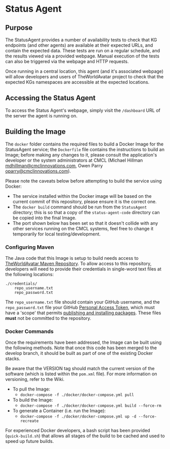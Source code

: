 # Status Agent

## Purpose
The StatusAgent provides a number of availability tests to check that KG endpoints (and other agents) are available at their expected URLs, and contain the expected data. These tests are run on a regular schedule, and the results viewed via a provided webpage. Manual execution of the tests can also be triggered via the webpage and HTTP requests.

Once running in a central location, this agent (and it's associated webpage) will allow developers and users of TheWorldAvatar project to check that the expected KGs namespaces are accessible at the expected locations.

## Accessing the Status Agent

To access the Status Agent's webpage, simply visit the `/dashboard` URL of the server the agent is running on. 

## Building the Image
The `docker` folder contains the required files to build a Docker Image for the StatusAgent service; the `Dockerfile` file contains the instructions to build an Image; before making any changes to it, please consult the application's developer or the system administrators at CMCL (Michael Hillman <mdhillman@cmclinnovations.com>, Owen Parry <oparry@cmclinnovations.com>).

Please note the caveats below before attempting to build the service using Docker:

* The service installed within the Docker image will be based on the current commit of this repository, please ensure it is the correct one.
* The `docker build` command should be run from the `StatusAgent` directory; this is so that a copy of the `status-agent-code` directory can be copied into the final Image.
* The port shown below has been set so that it doesn't collide with any other services running on the CMCL systems, feel free to change it temporarily for local testing/development.

### Configuring Maven
The Java code that this Image is setup to build needs access to [TheWorldAvatar Maven Repository](https://maven.pkg.github.com/cambridge-cares/TheWorldAvatar/). To allow access to this repository, developers will need to provide their credentials in single-word text files at the following locations:
```
./credentials/
    repo_username.txt
    repo_password.txt
```

The `repo_username.txt` file should contain your GitHub username, and the `repo_password.txt` file your GitHub [Personal Access Token](https://docs.github.com/en/github/authenticating-to-github/creating-a-personal-access-token), which must have a 'scope' that permits [publishing and installing packages](https://docs.github.com/en/packages/working-with-a-github-packages-registry/working-with-the-apache-maven-registry#authenticating-to-github-packages). These files **__must__** not be committed to the repository.

### Docker Commands
Once the requirements have been addressed, the Image can be built using the following methods. Note that once this code has been merged to the develop branch, it should be built as part of one of the existing Docker stacks.

Be aware that the VERSION tag should match the current version of the software (which is listed within the `pom.xml` file). For more information on versioning, refer to the Wiki.

+ To pull the Image:
  + `docker-compose -f ./docker/docker-compose.yml pull`
+ To build the Image:
  + `docker-compose -f ./docker/docker-compose.yml build --force-rm`
+ To generate a Container (i.e. run the Image):
  + `docker-compose -f ./docker/docker-compose.yml up -d --force-recreate`

For experienced Docker developers, a bash script has been provided (`quick-build.sh`) that allows all stages of the build to be cached and used to speed up future builds.
